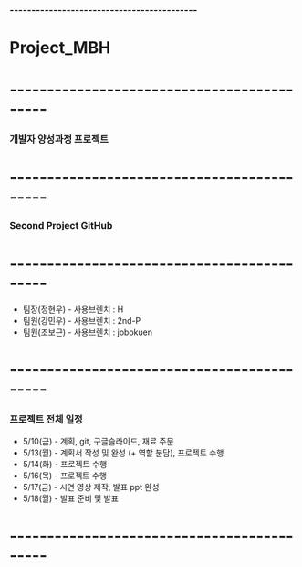 ### -------------------------------------------
# Project_MBH
# -------------------------------------------
### 개발자 양성과정 프로젝트
# -------------------------------------------
### Second Project GitHub
# -------------------------------------------
- 팀장(정현우) - 사용브렌치 : H
- 팀원(강민우) - 사용브렌치 : 2nd-P
- 팀원(조보근) - 사용브렌치 : jobokuen
# -------------------------------------------
### 프로젝트 전체 일정
- 5/10(금) - 계획, git, 구글슬라이드, 재료 주문
- 5/13(월) - 계획서 작성 및 완성 (+ 역할 분담), 프로젝트 수행
- 5/14(화) - 프로젝트 수행
- 5/16(목) - 프로젝트 수행
- 5/17(금) - 시연 영상 제작, 발표 ppt 완성
- 5/18(월) - 발표 준비 및 발표
# -------------------------------------------


